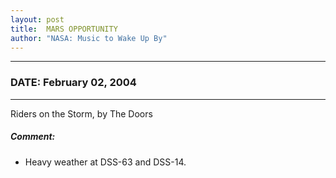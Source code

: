 ```yaml
---
layout: post
title:  MARS OPPORTUNITY
author: "NASA: Music to Wake Up By"
---
```


----
### DATE: February 02, 2004
----
Riders on the Storm, by The Doors

##### Comment:
* Heavy weather at DSS-63 and DSS-14.
